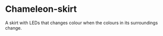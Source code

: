 # Chameleon-skirt
A skirt with LEDs that changes colour when the colours in its surroundings change. 
